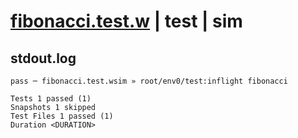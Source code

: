 # [fibonacci.test.w](../../../../../../tests/sdk_tests/math/fibonacci.test.w) | test | sim

## stdout.log
```log
pass ─ fibonacci.test.wsim » root/env0/test:inflight fibonacci

Tests 1 passed (1)
Snapshots 1 skipped
Test Files 1 passed (1)
Duration <DURATION>
```

